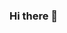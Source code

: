 ### Hi there 👋

<!--
**Youkai-no-nii-chan/Youkai-no-nii-chan** is a ✨ _special_ ✨ repository because its `README.md` (this file) appears on your GitHub profile.

[![Youkai-no-nii-chan's github stats](https://github-readme-stats.vercel.app/api?username=Youkai-no-nii-chan)](https://github.com/Youkai-no-nii-chan/github-read
